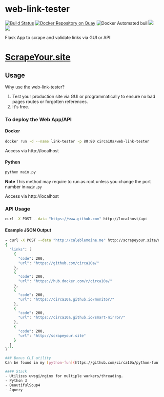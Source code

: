 # web-link-tester
[![Build Status](https://travis-ci.org/circa10a/web-link-tester.svg?branch=master)](https://travis-ci.org/circa10a/web-link-tester)
[![Docker Repository on Quay](https://quay.io/repository/circa10a/web-link-tester/status "Docker Repository on Quay")](https://quay.io/repository/circa10a/web-link-tester)
![Docker Automated buil](https://img.shields.io/docker/automated/jrottenberg/ffmpeg.svg)
[![](https://images.microbadger.com/badges/image/circa10a/web-link-tester.svg)](https://microbadger.com/images/circa10a/web-link-tester "Get your own image badge on microbadger.com")
[![](https://images.microbadger.com/badges/version/circa10a/web-link-tester.svg)](https://microbadger.com/images/circa10a/web-link-tester "Get your own version badge on microbadger.com")

Flask App to scrape and validate links via GUI or API

# [ScrapeYour.site](http://scrapeyour.site)

## Usage
Why use the web-link-tester?

1) Test your production site via GUI or programmatically to ensure no bad pages routes or forgotten references.
2) It's free.

### To deploy the Web App/API

#### Docker

```bash
docker run -d --name link-tester -p 80:80 circa10a/web-link-tester
```

Access via http://localhost

#### Python

```bash
python main.py 
```
**Note** This method may require to run as root unless you change the port number in `main.py`

Access via http://localhost

### API Usage

```bash
curl -X POST --data "https://www.github.com" http://localhost/api
```

#### Example JSON Output

```bash
~ curl -X POST --data "http://caleblemoine.me" http://scrapeyour.site/api
{
  "links": [
    {
      "code": 200,
      "url": "https://github.com/circa10a/"
    },
    {
      "code": 200,
      "url": "https://hub.docker.com/r/circa10a/"
    },
    {
      "code": 200,
      "url": "https://circa10a.github.io/monitor/"
    },
    {
      "code": 200,
      "url": "https://circa10a.github.io/smart-mirror/"
    },
    {
      "code": 200,
      "url": "http://scrapeyour.site"
    }
  ]
}```

### Bonus CLI utility
Can be found in my [python-fun](https://github.com/circa10a/python-fun) repo.

#### Stack
- Utilizes uwsgi/nginx for multiple workers/threading.
- Python 3
- BeautifulSoup4
- Jquery
